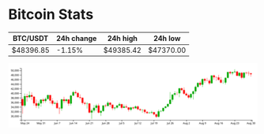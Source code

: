 # Bitcoin Stats

BTC/USDT|24h change|24h high|24h low|
|---|---|---|---|
|$48396.85|-1.15%|$49385.42|$47370.00|

<img src="./chart.svg">
